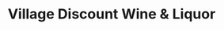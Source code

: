---
title: "Village Discount Wine & Liquor"
url: /wynantskill/village-discount-wine-and-liquor/
shop: alcohol
---